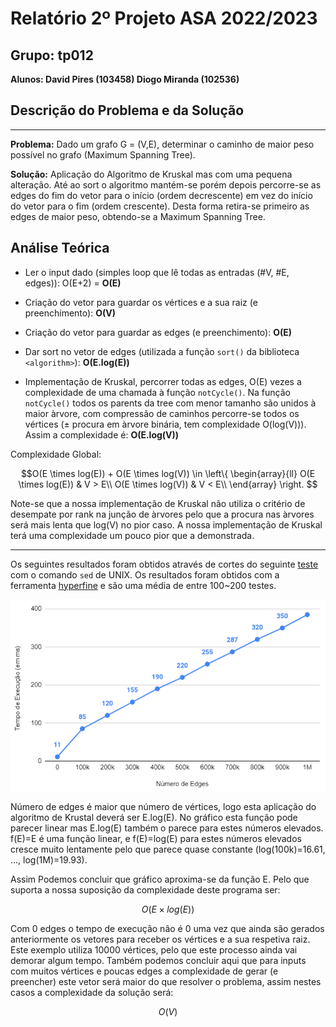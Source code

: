 # Relatório 2º Projeto ASA 2022/2023 

## Grupo: tp012

**Alunos: David Pires (103458) Diogo Miranda (102536)**

## Descrição do Problema e da Solução

***

**Problema:** Dado um grafo G = (V,E), determinar o caminho de maior peso possível no grafo (Maximum Spanning Tree).

**Solução:** Aplicação do Algoritmo de Kruskal mas com uma pequena alteração. Até ao sort o algoritmo mantém-se porém depois percorre-se as edges do fim do vetor para o início (ordem decrescente) em vez do início do vetor para o fim (ordem crescente). Desta forma retira-se primeiro as edges de maior peso, obtendo-se a Maximum Spanning Tree.


## Análise Teórica

- Ler o input dado (simples loop que lê todas as entradas (#V, #E, edges)): O(E+2) = **O(E)**

- Criação do vetor para guardar os vértices e a sua raiz (e preenchimento): **O(V)**

- Criação do vetor para guardar as edges (e preenchimento): **O(E)** 

- Dar sort no vetor de edges (utilizada a função `sort()` da biblioteca `<algorithm>`): **O(E.log(E))**

- Implementação de Kruskal, percorrer todas as edges, O(E) vezes a complexidade de uma chamada à função `notCycle()`. Na função `notCycle()` todos os parents da tree com menor tamanho são unidos à maior àrvore, com compressão de caminhos percorre-se todos os vértices (± procura em àrvore binária, tem complexidade O(log(V))). Assim a complexidade é: **O(E.log(V))**

Complexidade Global:

$$O(E \times log(E)) + O(E \times log(V)) \in 
\left\{
\begin{array}{ll}
      O(E \times log(E)) & V > E\\
      O(E \times log(V)) & V < E\\
\end{array} 
\right.
$$

Note-se que a nossa implementação de Kruskal não utiliza o critério de desempate por rank na junção de àrvores pelo que a procura nas àrvores será mais lenta que log(V) no pior caso. A nossa implementação de Kruskal terá uma complexidade um pouco pior que a demonstrada.

***

Os seguintes resultados foram obtidos através de cortes do seguinte [teste](https://github.com/Dacops/ASA/blob/main/Projeto2/input.txt) com o comando `sed` de UNIX. Os resultados foram obtidos com a ferramenta [hyperfine](https://github.com/sharkdp/hyperfine) e são uma média de entre 100~200 testes.

![](./Resources/Kruskal.png)

Número de edges é maior que número de vértices, logo esta aplicação do algoritmo de Krustal deverá ser E.log(E). No gráfico esta função pode parecer linear mas E.log(E) também o parece para estes números elevados. f(E)=E é uma função linear, e f(E)=log(E) para estes números elevados cresce muito lentamente pelo que parece quase constante (log(100k)=16.61, ..., log(1M)=19.93).

Assim Podemos concluir que gráfico aproxima-se da função E. Pelo que suporta a nossa suposição da complexidade deste programa ser:

$$O(E \times log(E))$$

Com 0 edges o tempo de execução não é 0 uma vez que ainda são gerados anteriormente os vetores para receber os vértices e a sua respetiva raiz. Este exemplo utiliza 10000 vértices, pelo que este processo ainda vai demorar algum tempo. Também podemos concluir aqui que para inputs com muitos vértices e poucas edges a complexidade de gerar (e preencher) este vetor será maior do que resolver o problema, assim nestes casos a complexidade da solução será: 

$$O(V)$$

